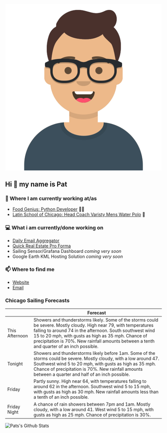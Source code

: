[![Social banner for p-j-falconer](https://raw.githubusercontent.com/P-J-FALCONER/P-J-FALCONER/master/assets/avataaars.svg)](https://patfalconer.com/)
## Hi :wave: my name is Pat

### 💼 Where I am currently working at/as
- [Food Genius: Python Developer](https://getfoodgenius.com/) 🍔🐍
- [Latin School of Chicago: Head Coach Varisty Mens Water Polo](https://www.latinschool.org/) 🤽


### 💻 What i am currently/done working on
 - [Daily Email Aggregator](https://github.com/P-J-FALCONER/dott_daily_mail)
 - [Quick Real Estate Pro Forma](https://github.com/P-J-FALCONER/henry)
 - Sailing Sensor/Grafana Dashboard *coming very soon*
 - Google Earth KML Hosting Solution *coming very soon*

### 📫 Where to find me
 - [Website](https://patfalconer.com/)
 - [Email](mailto:patrick.j.falconer@gmail.com)


### Chicago Sailing Forecasts
|   | Forecast  |
|---|---|
| This Afternoon | Showers and thunderstorms likely. Some of the storms could be severe. Mostly cloudy. High near 79, with temperatures falling to around 74 in the afternoon. South southwest wind 15 to 20 mph, with gusts as high as 35 mph. Chance of precipitation is 70%. New rainfall amounts between a tenth and quarter of an inch possible. |
| Tonight | Showers and thunderstorms likely before 1am. Some of the storms could be severe. Mostly cloudy, with a low around 47. Southwest wind 5 to 20 mph, with gusts as high as 35 mph. Chance of precipitation is 70%. New rainfall amounts between a quarter and half of an inch possible. |
| Friday | Partly sunny. High near 64, with temperatures falling to around 62 in the afternoon. Southwest wind 5 to 15 mph, with gusts as high as 30 mph. New rainfall amounts less than a tenth of an inch possible. |
| Friday Night | A chance of rain showers between 7pm and 1am. Mostly cloudy, with a low around 41. West wind 5 to 15 mph, with gusts as high as 25 mph. Chance of precipitation is 30%. |

![Pats's Github Stats](https://github-readme-stats.vercel.app/api?username=p-j-falconer&show_icons=true&theme=radical)
